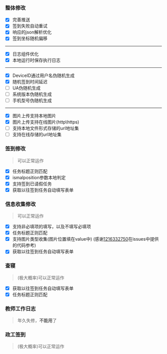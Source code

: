 ### 整体修改

- [x] 完善推送
- [x] 签到失败自动重试
- [x] 响应的json解析优化
- [x] 签到坐标随机偏移

------

- [x] 日志组件优化
- [x] 本地运行时保存执行日志

------

- [x] DeviceID通过用户名伪随机生成
- [x] 随机签到时间延迟
- [ ] UA伪随机生成
- [ ] 系统版本伪随机生成
- [ ] 手机型号伪随机生成

------

- [x] 图片上传支持本地图片
- [x] 图片上传支持在线图片(http\https)
- [ ] 支持本地文件形式存储的url地址集
- [ ] 支持在线存储的url地址集

### 签到修改

> 可以正常运作

- [x] 任务标题正则匹配
- [x] ismalposition参数本地判定
- [x] 支持签到已请假任务
- [x] 获取以往签到任务自动填写表单

### 信息收集修改

> 可以正常运作

- [x] 支持非必填项的填写，以及不填写必填项
- [x] 任务标题正则匹配
- [x] 支持图片类型收集(图片位置填在value中)
  (感谢[1216332750](https://github.com/1216332750)在issues中提供的代码参考)
- [x] 获取以往签到任务自动填写表单

### 查寝

> (极大概率)可以正常运作

- [x] 获取以往签到任务自动填写表单
- [x] 任务标题正则匹配

### 教师工作日志

> 年久失修，**不能用**了

### 政工签到

> (极大概率)可以正常运作
